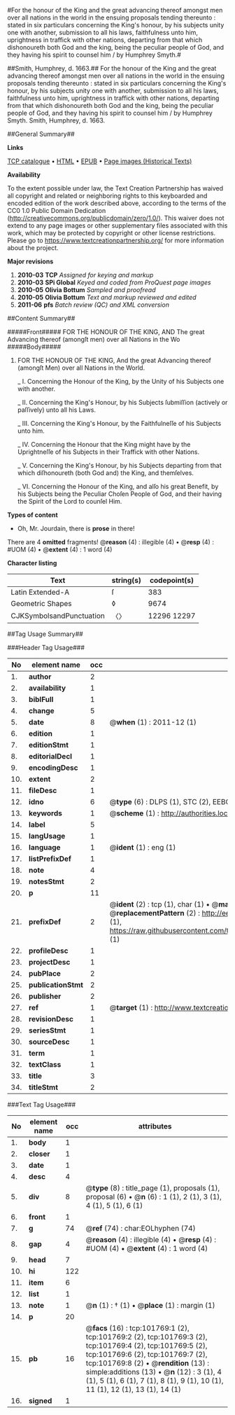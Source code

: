 #For the honour of the King and the great advancing thereof amongst men over all nations in the world in the ensuing proposals tending thereunto : stated in six particulars concerning the King's honour, by his subjects unity one with another, submission to all his laws, faithfulness unto him, uprightness in traffick with other nations, departing from that which dishonoureth both God and the king, being the peculiar people of God, and they having his spirit to counsel him / by Humphrey Smyth.#

##Smith, Humphrey, d. 1663.##
For the honour of the King and the great advancing thereof amongst men over all nations in the world in the ensuing proposals tending thereunto : stated in six particulars concerning the King's honour, by his subjects unity one with another, submission to all his laws, faithfulness unto him, uprightness in traffick with other nations, departing from that which dishonoureth both God and the king, being the peculiar people of God, and they having his spirit to counsel him / by Humphrey Smyth.
Smith, Humphrey, d. 1663.

##General Summary##

**Links**

[TCP catalogue](http://www.ota.ox.ac.uk/tcp/)  • 
[HTML](http://tei.it.ox.ac.uk/tcp/Texts-HTML/free/A60/A60433.html)  • 
[EPUB](http://tei.it.ox.ac.uk/tcp/Texts-EPUB/free/A60/A60433.epub) • 
[Page images (Historical Texts)](https://historicaltexts.jisc.ac.uk/eebo-13779733e)

**Availability**

To the extent possible under law, the Text Creation Partnership has waived all copyright and related or neighboring rights to this keyboarded and encoded edition of the work described above, according to the terms of the CC0 1.0 Public Domain Dedication (http://creativecommons.org/publicdomain/zero/1.0/). This waiver does not extend to any page images or other supplementary files associated with this work, which may be protected by copyright or other license restrictions. Please go to https://www.textcreationpartnership.org/ for more information about the project.

**Major revisions**

1. __2010-03__ __TCP__ *Assigned for keying and markup*
1. __2010-03__ __SPi Global__ *Keyed and coded from ProQuest page images*
1. __2010-05__ __Olivia Bottum__ *Sampled and proofread*
1. __2010-05__ __Olivia Bottum__ *Text and markup reviewed and edited*
1. __2011-06__ __pfs__ *Batch review (QC) and XML conversion*

##Content Summary##

#####Front#####
FOR THE HONOUR OF THE KING, AND The great Advancing thereof (amongſt men) over all Nations in the Wo
#####Body#####

1. FOR THE HONOUR OF THE KING, And the great Advancing thereof (amongſt Men) over all Nations in the World.

    _ I. Concerning the Honour of the King, by the Unity of his Subjects one with another.

    _ II. Concerning the King's Honour, by his Subjects ſubmiſſion (actively or paſſively) unto all his Laws.

    _ III. Concerning the King's Honour, by the Faithfulneſſe of his Subjects unto him.

    _ IV. Concerning the Honour that the King might have by the Uprightneſſe of his Subjects in their Traffick with other Nations.

    _ V. Concerning the King's Honour, by his Subjects departing from that which diſhonoureth (both God and) the King, and themſelves.

    _ VI. Concerning the Honour of the King, and alſo his great Benefit, by his Subjects being the Peculiar Choſen People of God, and their having the Spirit of the Lord to counſel Him.

**Types of content**

  * Oh, Mr. Jourdain, there is **prose** in there!

There are 4 **omitted** fragments! 
 @__reason__ (4) : illegible (4)  •  @__resp__ (4) : #UOM (4)  •  @__extent__ (4) : 1 word (4)

**Character listing**


|Text|string(s)|codepoint(s)|
|---|---|---|
|Latin Extended-A|ſ|383|
|Geometric Shapes|◊|9674|
|CJKSymbolsandPunctuation|〈〉|12296 12297|

##Tag Usage Summary##

###Header Tag Usage###

|No|element name|occ|attributes|
|---|---|---|---|
|1.|__author__|2||
|2.|__availability__|1||
|3.|__biblFull__|1||
|4.|__change__|5||
|5.|__date__|8| @__when__ (1) : 2011-12 (1)|
|6.|__edition__|1||
|7.|__editionStmt__|1||
|8.|__editorialDecl__|1||
|9.|__encodingDesc__|1||
|10.|__extent__|2||
|11.|__fileDesc__|1||
|12.|__idno__|6| @__type__ (6) : DLPS (1), STC (2), EEBO-CITATION (1), OCLC (1), VID (1)|
|13.|__keywords__|1| @__scheme__ (1) : http://authorities.loc.gov/ (1)|
|14.|__label__|5||
|15.|__langUsage__|1||
|16.|__language__|1| @__ident__ (1) : eng (1)|
|17.|__listPrefixDef__|1||
|18.|__note__|4||
|19.|__notesStmt__|2||
|20.|__p__|11||
|21.|__prefixDef__|2| @__ident__ (2) : tcp (1), char (1)  •  @__matchPattern__ (2) : ([0-9\-]+):([0-9IVX]+) (1), (.+) (1)  •  @__replacementPattern__ (2) : http://eebo.chadwyck.com/downloadtiff?vid=$1&page=$2 (1), https://raw.githubusercontent.com/textcreationpartnership/Texts/master/tcpchars.xml#$1 (1)|
|22.|__profileDesc__|1||
|23.|__projectDesc__|1||
|24.|__pubPlace__|2||
|25.|__publicationStmt__|2||
|26.|__publisher__|2||
|27.|__ref__|1| @__target__ (1) : http://www.textcreationpartnership.org/docs/. (1)|
|28.|__revisionDesc__|1||
|29.|__seriesStmt__|1||
|30.|__sourceDesc__|1||
|31.|__term__|1||
|32.|__textClass__|1||
|33.|__title__|3||
|34.|__titleStmt__|2||


###Text Tag Usage###

|No|element name|occ|attributes|
|---|---|---|---|
|1.|__body__|1||
|2.|__closer__|1||
|3.|__date__|1||
|4.|__desc__|4||
|5.|__div__|8| @__type__ (8) : title_page (1), proposals (1), proposal (6)  •  @__n__ (6) : 1 (1), 2 (1), 3 (1), 4 (1), 5 (1), 6 (1)|
|6.|__front__|1||
|7.|__g__|74| @__ref__ (74) : char:EOLhyphen (74)|
|8.|__gap__|4| @__reason__ (4) : illegible (4)  •  @__resp__ (4) : #UOM (4)  •  @__extent__ (4) : 1 word (4)|
|9.|__head__|7||
|10.|__hi__|122||
|11.|__item__|6||
|12.|__list__|1||
|13.|__note__|1| @__n__ (1) : † (1)  •  @__place__ (1) : margin (1)|
|14.|__p__|20||
|15.|__pb__|16| @__facs__ (16) : tcp:101769:1 (2), tcp:101769:2 (2), tcp:101769:3 (2), tcp:101769:4 (2), tcp:101769:5 (2), tcp:101769:6 (2), tcp:101769:7 (2), tcp:101769:8 (2)  •  @__rendition__ (13) : simple:additions (13)  •  @__n__ (12) : 3 (1), 4 (1), 5 (1), 6 (1), 7 (1), 8 (1), 9 (1), 10 (1), 11 (1), 12 (1), 13 (1), 14 (1)|
|16.|__signed__|1||
